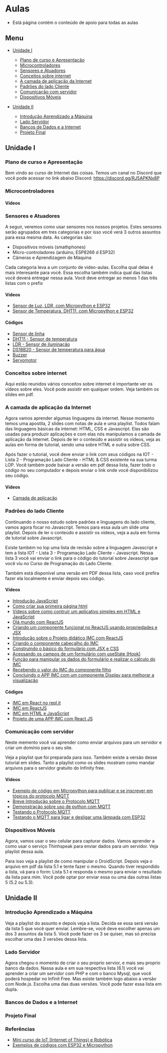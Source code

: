 # Aulas 
* Está página contém o conteúdo de apoio para todas as aulas 

## Menu 
* [Unidade I](#unidade-i)
  * [Plano de curso e Apresentação](#plano-de-curso-e-apresenta%C3%A7%C3%A3o)
  * [Microcontroladores](#microcontroladores)
  * [Sensores e Atuadores](#sensores)
  * [Conceitos sobre internet](#conceitos-sobre-internet) 
  * [A camada de aplicação da Internet](#a-camada-de-aplica%C3%A7%C3%A3o-da-internet)
  * [Padrões do lado Cliente](#padr%C3%B5es-do-lado-cliente)
  * [Comunicação com servidor](#comunica%C3%A7%C3%A3o-com-servidor)  
  * [Dispositivos Móveis](#dispositivos-m%C3%B3veis)  
  

* [Unidade II](#unidade-ii)   
  * [Introdução Aprendizado a Máquina](#introdu%C3%A7%C3%A3o-aprendizado-a-m%C3%A1quina)
  * [Lado Servidor](#lado-servidor) 
  * [Bancos de Dados e a Internet](#bancos-de-dados-e-a-internet)
  * [Projeto Final](#projeto-final)



## Unidade I
### Plano de curso e Apresentação
Bem vindo ao curso de Internet das coisas. 
Temos um canal no Discord que você pode acessar no link abaixo
Discord: https://discord.gg/RJ5APKNx8P

### Microcontroladores 
#### Vídeos 




### Sensores e Atuadores
A seguir, veremos como usar sensores nos nossos projetos. Estes sensores serão agrupados em tres categorias e por isso você verá 3 outros assuntos para essa mesma data. As categorias são:
* Dispositivos móveis (smathphones)
* Micro-controladores (arduino, ESP8266 d ESP32)
* Câmeras e Aprendizagem de Máquina

Cada categoria leva a um conjunto de video-aulas. Escolha qual delas é mais interesante para você. Essa escolha também indica qual das listas você deverá entregar nessa aula. Você deve entregar ao menos 1 das três listas com o prefix
#### Vídeos 
* [Sensor de Luz, LDR, com Micropython e ESP32](https://youtu.be/Xb-_oG65H2I)
* [Sensor de Temperatura, DHT11, com Micropython e ESP32](https://youtu.be/XGheCgyzBLo)

#### Códigos 
* [Sensor de linha](https://github.com/Natalnet/lib_ura_esp/tree/master/ESP32/LineSensor) 
* [DHT11 - Sensor de temperatura](https://github.com/Natalnet/lib_ura_esp/blob/master/ESP32/DHT11/README.md) 
* [LDR - Sensor de iluminação](https://github.com/Natalnet/lib_ura_esp/tree/master/ESP32/LDR)
* [DS18B20 - Sensor de temperatura para água](https://github.com/Natalnet/lib_ura_esp/tree/master/ESP32/DS18B20)
* [Buzzer](https://github.com/Natalnet/lib_ura_esp/tree/master/ESP32/Buzzer)
* [Servomotor](https://github.com/Natalnet/lib_ura_esp/tree/master/ESP32/ServoMotor)




### Conceitos sobre internet
Aqui estão reunidos vários conceitos sobre internet é importante ver os vídeos sobre eles. Você pode assistir em qualquer ordem. Veja também os slides em pdf. 

### A camada de aplicação da Internet 
Agora vamos aprender algumas linguagens da internet. Nesse momento temos uma apostila, 2 slides com notas de aula e uma playlist. Todos falam das linguagens básicas da internet: HTML, CSS e Javascript. Elas são usadas para produzir aplicações e com elas nós manipulamos a camada de aplicação da Internet. Depois de ler o conteúdo e assistir os vídeos, veja as aulas em forma de tutorial, sendo uma sobre HTML e outra sobre CSS.

Após fazer o tutorial, você deve enviar o link com seus códigos na IOT - Lista 2 - Programação Lado Cliente - HTML & CSS existente na sua turma LOP. Você também pode baixar a versão em pdf dessa lista, fazer todo o código no seu computador e depois enviar o link onde você disponibilizou seu código.
#### Vídeos
* [Camada de aplicação](https://www.youtube.com/watch?v=SOZ2PwLH3co)


### Padrões do lado Cliente 
Continuando o nosso estudo sobre padrões e linguagens do lado cliente, vamos agora focar no Javascript. Temos para essa aula um slide uma playlist. Depois de ler o conteúdo e assistir os vídeos, veja a aula em forma de tutorial sobre Javascript.

Existe também no lop uma lista de revisão sobre a linguagem Javascript e tem a lista IOT - Lista 3 - Programação Lado Cliente - Javascript. Nessa lista 3 você vai enviar o link para o código do tutorial sobre Javascript que você viu no Curso de Programação do Lado Cliente. 

Também está disponível uma versão em PDF dessa lista, caso você prefira fazer ela localmente e enviar depois seu código. 
#### Vídeos
* [Introdução JavaScript](https://www.youtube.com/playlist?list=PLgsETY_DvYq_MIOVjINT0chv6SRx02ChG) 
* [Como criar sua primeira página html](https://www.youtube.com/watch?v=KcPszmtF8cI)
* [Vídeos sobre como contruir um aplicativo simples em HTML e JavaScript](https://github.com/orivaldosantana/app_imc)
* [Olá mundo com ReactJS](https://youtu.be/XK4MXiFmOMo) 
* [Criando um componente funcional no ReactJS usando propriedades e JSX](https://youtu.be/1r3BXhQ2Pao) 
* [Introdução sobre o Projeto didático IMC com ReactJS](https://youtu.be/Oq5jueMGEUI)
* [Criando o componente cabeçalho do IMC](https://youtu.be/FFoncwI3rQw)
* [Construindo o básico do formulário com JSX e CSS](https://youtu.be/lcg9sAKxrlQ)
* [Acessando os campos de um formulário com useState (Hook)](https://youtu.be/BPiWdRVbgKA)
* [Função para manipular os dados do formulário e realizar o cálculo do IMC](https://youtu.be/3szh3QVxM5Q)
* [Recebendo o valor do IMC do componente filho](https://youtu.be/_Q8FMAcD-54)
* [Concluindo o APP IMC com um componente Display para melhorar a visualização](https://youtu.be/gi5CNiqf0Gk) 

#### Códigos 
* [IMC em React no repl.it](https://replit.com/@orivaldosantana/imc?v=1) 
* [IMC em ReactJS](https://github.com/orivaldosantana/app_imc_react/tree/main)
* [IMC em HTML e JavaScript](https://github.com/orivaldosantana/app_imc/blob/main/index.html)
* [Projeto de uma APP IMC com React JS](https://github.com/orivaldosantana/app_imc_reactjs_hooks/wiki) 



### Comunicação com servidor 
Neste memento você vai aprender como enviar arquivos para um servidor e criar um domínio para o seu site.

Veja a playlist que foi preparada para isso. Também existe a versão desse tutorial em slides. Tanto a playlist como os slides mostram como mandar arquivos para o servidor gratuito do Infinity free.
#### Vídeos 
* [Exemplo de código em Micropython para publicar e se inscrever em tópicos do protocolo MQTT](https://youtu.be/F_-J1ruOy34) 
* [Breve Introdução sobre o Protocolo MQTT](https://youtu.be/6ub3Xg32PXI)
* [Demonstração sobre uso de python com MQTT](https://youtu.be/-3peWt411_4) 
* [Testando o Protocolo MQTT](https://youtu.be/VTWZFRYGOt8)
* [Testando o MQTT para ligar e desligar uma lâmpada com ESP32](https://youtu.be/g_isPJwL6s4)




### Dispositivos Móveis 
Agora, vamos usar o seu celular para capturar dados. Vamos aprender a como usar o serviço Thinhspeak para enviar dados para um servidor. Veja playlist dessa aula.

Para isso veja a playlist de como manipular o DroidScript. Depois veja o arquivo em pdf da lista 5.1 e tente fazer o mesmo. Quando tiver respondido a lista, vá para o form: Lista 5.1 e responda o mesmo para enviar o resultado da lista para mim. Você pode optar por enviar essa ou uma das outras listas 5 (5.2 ou 5.3).




## Unidade II

### Introdução Aprendizado a Máquina  
Veja a playlist do assunto e depois veja a lista. Decida se essa será versão da lista 5 que você quer enviar. Lembre-se, você deve escolher apenas um dos 3 assuntos da lista 5. Você pode fazer os 3 se quiser, mas só precisa escolhar uma das 3 versões dessa lista.

### Lado Servidor 
Agora chegou o momento de criar o seu proprio servior, e mais seu proprio banco da dados. Nassa aula e em sua respectiva lista (6.1) você vai aprender a criar um servidor com PHP e com o banco Mysql, que você poderá hospedar no Infinit Free. Mas existe também logo abaixo a versão com Node.js. Escolha uma das duas versões. Você pode fazer essa lista em dupla.
### Bancos de Dados e a Internet 

### Projeto Final  

### Referências 
* [Mini curso de IoT (Internet of Things) e Robótica](https://github.com/Natalnet/ModulosDeEstudo/tree/master/IoT#iot-internet-of-things-e-rob%C3%B3tica) 
* [Exemplos de códigos com ESP32 e Micropython](https://github.com/Natalnet/lib_ura_esp/tree/master/ESP32) 

